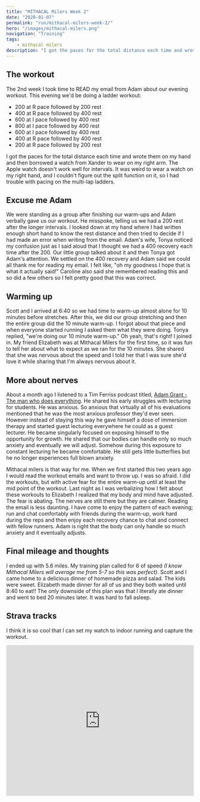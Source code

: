 ```yaml
---
title: "MITHACAL Milers Week 2"
date: "2020-01-07"
permalink: "run/mithacal-milers-week-2/"
hero: "/images/mithacal-milers.png"
navigation: "Training"
tags:
    - mithacal milers
description: "I got the paces for the total distance each time and wrote them on my hand and then borrowed a watch from Xander to wear on my right arm. The Apple watch doesn't work well for intervals."
---
```


## The workout

The 2nd week I took time to READ my email from Adam about our evening workout. This evening we'd be doing a ladder workout:

- 200 at R pace followed by 200 rest
- 400 at R pace followed by 400 rest
- 600 at I pace followed by 400 rest
- 800 at I pace followed by 400 rest
- 600 at I pace followed by 400 rest
- 400 at R pace followed by 400 rest
- 200 at R pace followed by 200 rest

I got the paces for the total distance each time and wrote them on my hand and then borrowed a watch from Xander to wear on my right arm. The Apple watch doesn't work well for intervals. It was weird to wear a watch on my right hand, and I couldn't figure out the split function on it, so I had trouble with pacing on the multi-lap ladders.

## Excuse me Adam

We were standing as a group after finishing our warm-ups and Adam verbally gave us our workout. He misspoke, telling us we had a 200 rest after the longer intervals. I looked down at my hand where I had written enough short hand to know the rest distance and then tried to decide if I had made an error when writing from the email. Adam's wife, Tonya noticed my confusion just as I said aloud that I thought we had a 400 recovery each time after the 200. Our little group talked about it and then Tonya got Adam's attention. We settled on the 400 recovery and Adam said we could all thank me for reading my email. I felt like, "oh my goodness I hope that is what it actually said!" Caroline also said she remembered reading this and so did a few others so I felt pretty good that this was correct.

## Warming up

Scott and I arrived at 6:40 so we had time to warm-up almost alone for 10 minutes before stretches. After this, we did our group stretching and then the entire group did the 10 minute warm-up. I forgot about that piece and when everyone started running I asked them what they were doing. Tonya replied, "we're doing our 10 minute warm-up." Oh yeah, that's right! I joined in. My friend Elizabeth was at Mithacal Milers for the first time, so it was fun to tell her about what to expect as we ran for the 10 minutes. She shared that she was nervous about the speed and I told her that I was sure she'd love it while sharing that I'm always nervous about it.

## More about nerves

About a month ago I listened to a Tim Ferriss podcast titled, [Adam Grant - The man who does everything](https://tim.blog/2019/12/05/adam-grant/). He shared his early struggles with lecturing for students. He was anxious. So anxious that virtually all of his evaluations mentioned that he was the most anxious professor they'd ever seen. However instead of staying this way he gave himself a dose of immersion therapy and started guest lecturing everywhere he could as a guest lecturer. He became singularly focused on exposing himself to the opportunity for growth. He shared that our bodies can handle only so much anxiety and eventually we will adjust. Somehow during this exposure to constant lecturing he became comfortable. He still gets little butterflies but he no longer experiences full blown anxiety.

Mithacal milers is that way for me. When we first started this two years ago I would read the workout emails and want to throw up. I was so afraid. I did the workouts, but with active fear for the entire warm-up until at least the mid point of the workout. Last night as I was verbalizing how I felt about these workouts to Elizabeth I realized that my body and mind have adjusted. The fear is abating. The nerves are still there but they are calmer. Reading the email is less daunting. I have come to enjoy the pattern of each evening; run and chat comfortably with friends during the warm-up, work hard during the reps and then enjoy each recovery chance to chat and connect with fellow runners. Adam is right that the body can only handle so much anxiety and it eventually adjusts.

## Final mileage and thoughts

I ended up with 5.6 miles. My training plan called for 6 of speed _(I know Mithacal Milers will average me from 5-7 so this was perfect)._ Scott and I came home to a delicious dinner of homemade pizza and salad. The kids were sweet. Elizabeth made dinner for all of us and they both waited until 8:40 to eat!! The only downside of this plan was that I literally ate dinner and went to bed 20 minutes later. It was hard to fall asleep.

## Strava tracks

I think it is so cool that I can set my watch to indoor running and capture the workout.

<iframe height="405" width="100%" frameborder="0" allowtransparency="true" scrolling="no" src="https://www.strava.com/activities/2994743327/embed/2550a515988bdca35cc27cd867f2126916aa3dd0"></iframe>
